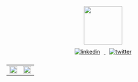 
<div id="header" align="center">
  <img src="https://media0.giphy.com/media/Ll22OhMLAlVDb8UQWe/giphy.gif" width="100"/>
</div>
<div id="social_icons" align="center">
  <a href="https://www.linkedin.com/in/nicolae-cernean/" target="_blank">
      <img src=https://img.icons8.com/color/35/null/linkedin.png alt=linkedin style="margin: 10px;" />
  </a>
  <a href="https://twitter.com/nickcernean?t=W-NCL6_PqfrZW4obza3r8g&s=09" target="_blank">
    <img src=https://img.icons8.com/color/35/null/twitter--v2.png alt=twitter style="margin: 10px;" />
  </a>
</div>
<div id="profile_counter_badge" align="center">
  <img src="https://komarev.com/ghpvc/?username=nickcernean&style=flat-square&color=blue" alt="" />
</div>


<table style="border-style: hidden;" align="center">
  <tr>
     <td valign="center" width="50%" >
      <img src="http://github-readme-streak-stats.herokuapp.com?user=nickcernean&theme=dark&background=000000" align="center" style="width: 100%"/>
   </td>
   <td valign="center" width="50%">
     <img src="https://github-readme-stats.vercel.app/api/top-langs/?username=nickcernean&layout=compact&theme=vision-friendly-dark" align="center" style="width: 100%" />  
   </td>
 </tr>
</table> 
